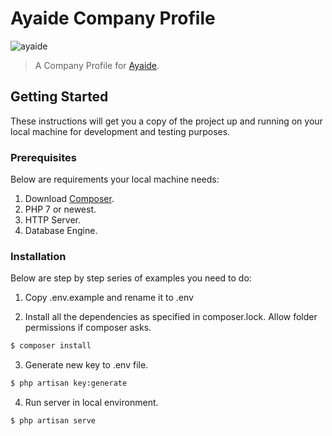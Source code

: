 # Ayaide Company Profile

![ayaide](https://instagram.fbdo2-1.fna.fbcdn.net/vp/9d7d179c045442bde4700c6887c88e8c/5B7BBB48/t51.2885-19/s150x150/30085542_169867450341861_5565118790489866240_n.jpg?_nc_eui2=AeGcZucTiBDC-j4JJzM_uz_hK1OdBEyxJ20Z8QV2ot0Vr-NTSAaKNLcKLn0VFuLUR-nk91ZXXktMmMENXs8F_pUW)

> A Company Profile for [Ayaide](https://ayaide.com).

## Getting Started

These instructions will get you a copy of the project up and running on your local machine for development and testing purposes.

### Prerequisites

Below are requirements your local machine needs:
1. Download [Composer](http://getcomposer.org/doc/00-intro.md).
2. PHP 7 or newest.
3. HTTP Server.
4. Database Engine.

### Installation

Below are step by step series of examples you need to do:
1. Copy .env.example and rename it to .env

2. Install all the dependencies as specified in composer.lock. Allow folder permissions if composer asks.

```bash
$ composer install
```

3. Generate new key to .env file.

```bash
$ php artisan key:generate
```

4. Run server in local environment.

```bash
$ php artisan serve
```
